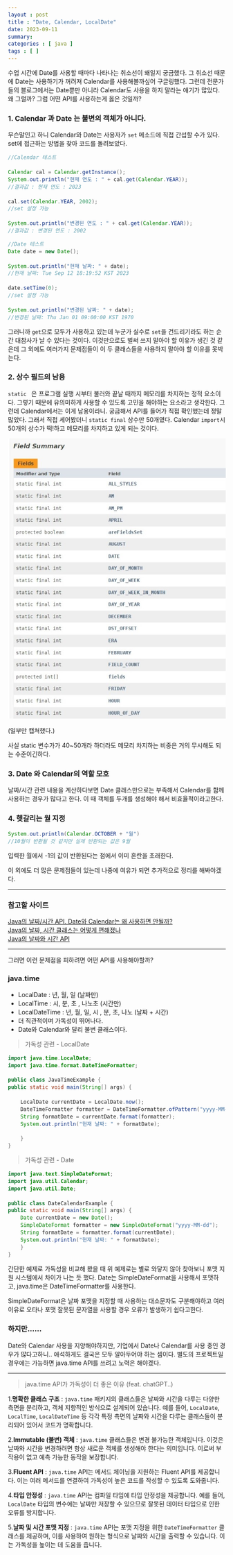```yaml
---
layout : post
title : "Date, Calendar, LocalDate"
date: 2023-09-11
summary: 
categories : [ java ]
tags : [ ]
---
```



수업 시간에 Date를 사용할 때마다 나타나는 취소선이 왜일지 궁금했다. 그 취소선 때문에 Date는 사용하기가 꺼려져 Calendar를 사용해볼까싶어 구글링했다. 그런데 전문가들의 블로그에서는 Date뿐만 아니라 Calendar도 사용을 하지 말라는 얘기가 많았다. 왜 그럴까? 그럼 어떤 API를 사용하는게 옳은 것일까? 

<h3>1. Calendar 과 Date 는 불변의 객체가 아니다. </h3>

무슨말인고 하니 Calendar와 Date는 사용자가 `set` 메소드에 직접 간섭할 수가 있다.
set에 접근하는 방법을 찾아 코드를 돌려보았다. 

```java
//Calendar 테스트

Calendar cal = Calendar.getInstance();
System.out.println("현재 연도 : " + cal.get(Calendar.YEAR));
//결과값 : 현재 연도 : 2023		

cal.set(Calendar.YEAR, 2002);
//set 설정 가능

System.out.println("변경된 연도 : " + cal.get(Calendar.YEAR));
//결과값 : 변경된 연도 : 2002	
```

```java
//Date 테스트
Date date = new Date();

System.out.println("현재 날짜: " + date);
//현재 날짜: Tue Sep 12 18:19:52 KST 2023

date.setTime(0);
//set 설정 가능

System.out.println("변경된 날짜: " + date);
//변경된 날짜: Thu Jan 01 09:00:00 KST 1970
```

그러니까 `get`으로 모두가 사용하고 있는데 누군가 실수로  `set`을 건드리기라도 하는 순간 대참사가 날 수 있다는 것이다. 이것만으로도 벌써 쓰지 말아야 할 이유가 생긴 것 같은데 그 외에도 여러가지 문제점들이 이 두 클래스들을 사용하지 말아야 할 이유를 못박는다.


<h3>2. 상수 필드의 남용 </h3>

`static ` 은 프로그램 실행 시부터 불러와 끝날 때까지 메모리를 차지하는 정적 요소이다. 그렇기 때문에 유의미하게 사용할 수 있도록 고민을 해야하는 요소라고 생각한다.  그런데 Calendar에서는 이게 남용이라니. 궁금해서 API를 들어가 직접 확인했는데 정말 많았다. 그래서 직접 세어봤더니 `static final` 상수만 50개였다. Calendar  `import`시 50개의 상수가 떡!하고 메모리를 차지하고 있게 되는 것이다.

![jdk.jpeg](img%2Fjdk.jpeg)

(일부만 캡쳐했다.) 

사실 static 변수가가 40~50개라 하더라도 메모리 차지하는 비중은 거의 무시해도 되는 수준이긴하다.  



<h3>3. Date 와 Calendar의 역할 모호</h3>

날짜/시간 관련 내용을 계산하다보면 Date 클래스만으로는 부족해서  Calendar를 함께 사용하는 경우가 많다고 한다. 이 때 객체를 두개를 생성해야 해서 비효율적이라고한다.



<h3>4. 헷갈리는 월 지정</h3>

```java
System.out.println(Calendar.OCTOBER + "월")
//10월이 반환될 것 같지만 실제 반환되는 값은 9월 
```

입력한 월에서 -1의 값이 반환된다는 점에서 이미 혼란을 초래한다.

이 외에도 더 많은 문제점들이 있는데 나중에 여유가 되면 추가적으로 정리를 해봐야겠다.


---

<h3>참고할 사이트</h3>

[Java의 날짜/시간 API. Date와 Calendar는 왜 사용하면 안될까?](https://gaebalsogi.tistory.com/66#Calendar%2C )<br>
[Java의 날짜, 시간 클래스는 어떻게 편해졌나](https://marrrang.tistory.com/48)<br>
[Java의 날짜와 시간 API ](https://d2.naver.com/helloworld/645609)<br>

---



그러면 이런 문제점을 피하려면 어떤 API를 사용해야할까?

<h3>java.time</h3>

* LocalDate : 년, 월, 일 (날짜만)
* LocalTime : 시, 분, 초 , 나노초 (시간만)
* LocalDateTime : 년, 월, 일, 시 , 분, 초, 나노 (날짜 + 시간)
* 더 직관적이며 가독성이 뛰어나다.
* Date와 Calendar와 달리 불변 클래스이다.



> 가독성 관련   - LocalDate

```java
import java.time.LocalDate;
import java.time.format.DateTimeFormatter;

public class JavaTimeExample {
public static void main(String[] args) {
    
    LocalDate currentDate = LocalDate.now();
    DateTimeFormatter formatter = DateTimeFormatter.ofPattern("yyyy-MM-dd");
    String formatDate = currentDate.format(formatter);
    System.out.println("현재 날짜: " + formatDate);
    
    }
}
```

> 가독성 관련   - Date

```java
import java.text.SimpleDateFormat;
import java.util.Calendar;
import java.util.Date;

public class DateCalendarExample {
public static void main(String[] args) {
    Date currentDate = new Date();
    SimpleDateFormat formatter = new SimpleDateFormat("yyyy-MM-dd");
    String formatDate = formatter.format(currentDate);
    System.out.println("현재 날짜: " + formatDate);
    }
}
```

간단한 예제로 가독성을 비교해 봤을 때 위 예제로는 별로 와닿지 않아 찾아보니  포맷 지원 시스템에서 차이가 나는 듯 했다.  Date는 SimpleDateFormat을 사용해서 포맷하고, java.time은 DateTimeFormatter를 사용한다. 

SimpleDateFormat은 날짜 포맷을 지정할 때 사용하는 대소문자도 구분해야하고 여러 이유로 오타나 포맷 잘못된 문자열을 사용할 경우 오류가 발생하기 쉽다고한다.



<h3>하지만......</h3>

Date와 Calendar 사용을 지양해야하지만, 기업에서 Date나 Calendar를 사용 중인 경우가 많다고하니.. 애석하게도 결국은 모두 알아두어야 하는 셈이다. 별도의 프로젝트일 경우에는 가능하면 java.time API를 쓰려고 노력은 해야겠다.



<hr>



> java.time API가 가독성이 더 좋은 이유 (feat. chatGPT..)

1.**명확한 클래스 구조** : `java.time` 패키지의 클래스들은 날짜와 시간을 다루는 다양한 측면을 분리하고, 객체 지향적인 방식으로 설계되어 있습니다. 예를 들어, `LocalDate`, `LocalTime`, `LocalDateTime` 등 각각 특정 측면의 날짜와 시간을 다루는 클래스들이 분리되어 있어서 코드가 명확합니다.

2.**Immutable (불변) 객체** : `java.time` 클래스들은 변경 불가능한 객체입니다. 이것은 날짜와 시간을 변경하려면 항상 새로운 객체를 생성해야 한다는 의미입니다. 이로써 부작용이 없고 예측 가능한 동작을 보장합니다.

3.**Fluent API** : `java.time` API는 메서드 체이닝을 지원하는 Fluent API를 제공합니다. 이는 여러 메서드를 연결하여 가독성이 높은 코드를 작성할 수 있도록 도와줍니다.

4.**타입 안정성** : `java.time` API는 컴파일 타임에 타입 안정성을 제공합니다. 예를 들어, `LocalDate` 타입의 변수에는 날짜만 저장할 수 있으므로 잘못된 데이터 타입으로 인한 오류를 방지합니다.

5.**날짜 및 시간 포맷 지정** : `java.time` API는 포맷 지정을 위한 `DateTimeFormatter` 클래스를 제공하며, 이를 사용하여 원하는 형식으로 날짜와 시간을 출력할 수 있습니다. 이는 가독성을 높이는 데 도움을 줍니다.


